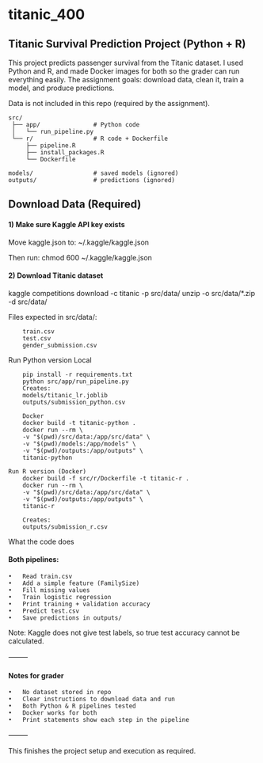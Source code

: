 # titanic_400
## Titanic Survival Prediction Project (Python + R)

This project predicts passenger survival from the Titanic dataset.
I used Python and R, and made Docker images for both so the grader can run everything easily.
The assignment goals: download data, clean it, train a model, and produce predictions.

Data is not included in this repo (required by the assignment).

```text
src/
 ├── app/               # Python code
 │   └── run_pipeline.py
 └── r/                 # R code + Dockerfile
     ├── pipeline.R
     ├── install_packages.R
     └── Dockerfile

models/                 # saved models (ignored)
outputs/                # predictions (ignored)
```

## Download Data (Required)

#### 1) Make sure Kaggle API key exists

Move kaggle.json to: ~/.kaggle/kaggle.json

Then run: chmod 600 ~/.kaggle/kaggle.json

#### 2) Download Titanic dataset

kaggle competitions download -c titanic -p src/data/
unzip -o src/data/*.zip -d src/data/

Files expected in src/data/:
```text
    train.csv
    test.csv
    gender_submission.csv
```

Run Python version
    Local
```text
    pip install -r requirements.txt
    python src/app/run_pipeline.py
    Creates:
    models/titanic_lr.joblib
    outputs/submission_python.csv

    Docker
    docker build -t titanic-python .
    docker run --rm \
    -v "$(pwd)/src/data:/app/src/data" \
    -v "$(pwd)/models:/app/models" \
    -v "$(pwd)/outputs:/app/outputs" \
    titanic-python
```

```text
Run R version (Docker)
    docker build -f src/r/Dockerfile -t titanic-r .
    docker run --rm \
    -v "$(pwd)/src/data:/app/src/data" \
    -v "$(pwd)/outputs:/app/outputs" \
    titanic-r

    Creates:
    outputs/submission_r.csv
```
    
What the code does

#### Both pipelines:
	•	Read train.csv
	•	Add a simple feature (FamilySize)
	•	Fill missing values
	•	Train logistic regression
	•	Print training + validation accuracy
	•	Predict test.csv
	•	Save predictions in outputs/

Note: Kaggle does not give test labels, so true test accuracy cannot be calculated.

⸻

#### Notes for grader
	•	No dataset stored in repo
	•	Clear instructions to download data and run
	•	Both Python & R pipelines tested
	•	Docker works for both
	•	Print statements show each step in the pipeline

⸻

This finishes the project setup and execution as required.